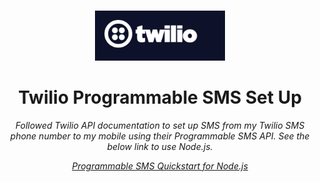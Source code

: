 <br />

<p align="center">
  <img src="./assets/twilio.png" alt="Logo" width="auto" height="80">
  <h1 align="center">Twilio Programmable SMS Set Up</h1>

  <p align="center">
    <i>
   Followed Twilio API documentation to set up SMS from my Twilio SMS phone number to my mobile using their Programmable SMS API.  See the below link to use Node.js.

<p align="center">
  <a href="https://www.twilio.com/docs/sms/quickstart/node">Programmable SMS Quickstart for Node.js</a>
